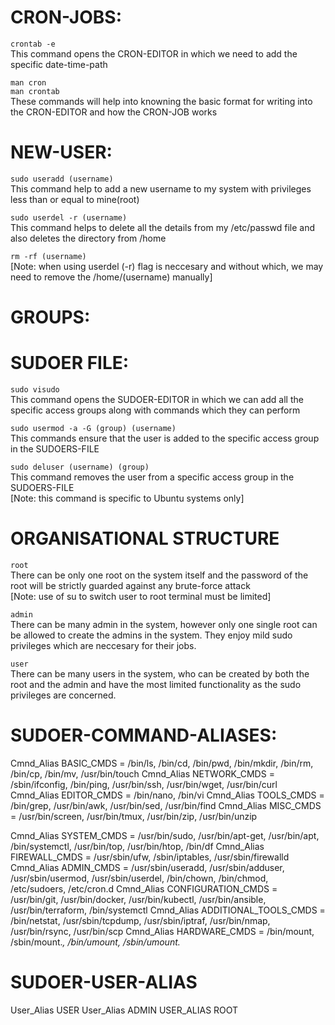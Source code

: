 # CRON-JOBS:
```crontab -e``` <br>
This command opens the CRON-EDITOR in which we need to add the specific date-time-path

```man cron```<br>
```man crontab```<br>
These commands will help into knowning the basic format for writing into the CRON-EDITOR and how the CRON-JOB works

# NEW-USER:
```sudo useradd (username)```<br>
This command help to add a new username to my system with privileges less than or equal to mine(root)

```sudo userdel -r (username)```<br>
This command helps to delete all the details from my /etc/passwd file and also deletes the directory from /home

```rm -rf (username)```<br>
[Note: when using userdel (-r) flag is neccesary and without which, we may need to remove the /home/(username) manually]<br>

# GROUPS:

# SUDOER FILE:
```sudo visudo``` <br>
This command opens the SUDOER-EDITOR in which we can add all the specific access groups along with commands which they can perform

```sudo usermod -a -G (group) (username)```<br>
This commands ensure that the user is added to the specific access group in the SUDOERS-FILE

```sudo deluser (username) (group)```<br>
This command removes the user from a specific access group in the SUDOERS-FILE<br>
[Note: this command is specific to Ubuntu systems only]

# ORGANISATIONAL STRUCTURE
```root``` <br>
There can be only one root on the system itself and the password of the root will be strictly guarded against any brute-force attack<br>
[Note: use of su to switch user to root terminal must be limited]<br>

```admin```<br>
There can be many admin in the system, however only one single root can be allowed to create the admins in the system. They enjoy mild sudo privileges which are neccesary for their jobs.

```user```<br>
There can be many users in the system, who can be created by both the root and the admin and have the most limited functionality as the sudo privileges are concerned.
 
# SUDOER-COMMAND-ALIASES:

Cmnd_Alias BASIC_CMDS = /bin/ls, /bin/cd, /bin/pwd, /bin/mkdir, /bin/rm, /bin/cp, /bin/mv, /usr/bin/touch
Cmnd_Alias NETWORK_CMDS = /sbin/ifconfig, /bin/ping, /usr/bin/ssh, /usr/bin/wget, /usr/bin/curl
Cmnd_Alias EDITOR_CMDS = /bin/nano, /bin/vi
Cmnd_Alias TOOLS_CMDS = /bin/grep, /usr/bin/awk, /usr/bin/sed, /usr/bin/find
Cmnd_Alias MISC_CMDS = /usr/bin/screen, /usr/bin/tmux, /usr/bin/zip, /usr/bin/unzip

Cmnd_Alias SYSTEM_CMDS = /usr/bin/sudo, /usr/bin/apt-get, /usr/bin/apt, /bin/systemctl, /usr/bin/top, /usr/bin/htop, /bin/df
Cmnd_Alias FIREWALL_CMDS = /usr/sbin/ufw, /sbin/iptables, /usr/sbin/firewalld
Cmnd_Alias ADMIN_CMDS = /usr/sbin/useradd, /usr/sbin/adduser, /usr/sbin/usermod, /usr/sbin/userdel, /bin/chown, /bin/chmod, /etc/sudoers, /etc/cron.d
Cmnd_Alias CONFIGURATION_CMDS = /usr/bin/git, /usr/bin/docker, /usr/bin/kubectl, /usr/bin/ansible, /usr/bin/terraform, /bin/systemctl
Cmnd_Alias ADDITIONAL_TOOLS_CMDS = /bin/netstat, /usr/sbin/tcpdump, /usr/sbin/iptraf, /usr/bin/nmap, /usr/bin/rsync, /usr/bin/scp
Cmnd_Alias HARDWARE_CMDS = /bin/mount, /sbin/mount.*, /bin/umount, /sbin/umount.*

# SUDOER-USER-ALIAS

User_Alias USER 
User_Alias ADMIN
USER_ALIAS ROOT
